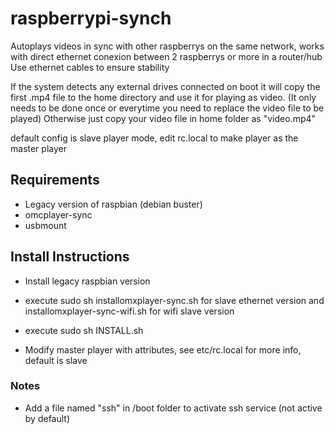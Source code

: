 # raspberrypi-synch

Autoplays videos in sync with other raspberrys on the same network, works with direct ethernet conexion between 2 raspberrys or more in a router/hub
Use ethernet cables to ensure stability

If the system detects any external drives connected on boot it will copy the first .mp4 file to the home directory and use it for playing as video. (It only needs to be done once or everytime you need to replace the video file to be played)
Otherwise just copy your video file in home folder as "video.mp4"

default config is slave player mode, edit rc.local to make player as the master player

## Requirements
- Legacy version of raspbian (debian buster)
- omcplayer-sync
- usbmount

## Install Instructions
- Install legacy raspbian version
- execute sudo sh installomxplayer-sync.sh for slave ethernet version and installomxplayer-sync-wifi.sh for wifi slave version
- execute sudo sh INSTALL.sh

- Modify master player with attributes, see etc/rc.local for more info, default is slave

### Notes
- Add a file named "ssh" in /boot folder to activate ssh service (not active by default)
